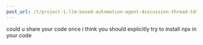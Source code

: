 ```yaml
---
post_url: /t/project-1-llm-based-automation-agent-discussion-thread-tds-jan-2025/164277/292
---
```

could u share your code once i think you should explicitly try to install npx in your code